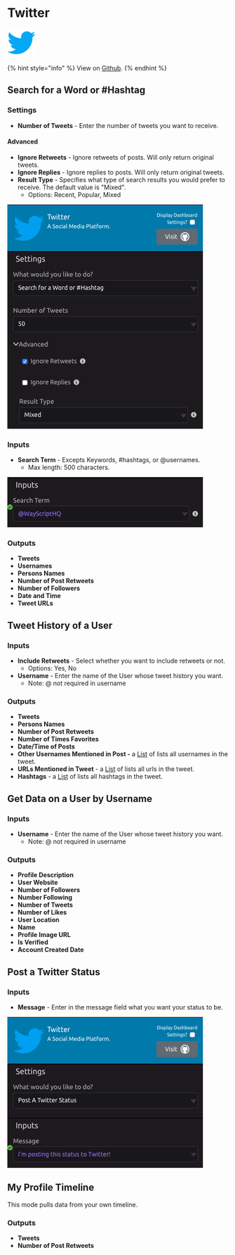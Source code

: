 # Twitter

![A social media platform.](../../.gitbook/assets/twitter.png)

{% hint style="info" %}
View on [Github](https://github.com/ryanmcgrath/twython).
{% endhint %}

## Search for a Word or \#Hashtag

### Settings

* **Number of Tweets** - Enter the number of tweets you want to receive.

#### Advanced

* **Ignore Retweets** - Ignore retweets of posts. Will only return original tweets.
* **Ignore Replies** - Ignore replies to posts. Will only return original tweets.
* **Result Type** - Specifies what type of search results you would prefer to receive. The default value is "Mixed".
  * Options: Recent, Popular, Mixed

![](../../.gitbook/assets/screenshot-2019-07-16-16.21.11.png)

### Inputs

* **Search Term** - Excepts Keywords, \#hashtags, or @usernames.
  * Max length: 500 characters.

![](../../.gitbook/assets/screenshot-2019-07-16-16.18.16.png)

### Outputs

* **Tweets**
* **Usernames**
* **Persons Names**
* **Number of Post Retweets**
* **Number of Followers**
* **Date and Time**
* **Tweet URLs**

## Tweet History of a User

### Inputs

* **Include Retweets** - Select whether you want to include retweets or not. 
  * Options: Yes, No
* **Username** - Enter the name of the User whose tweet history you want. 
  * Note: @ not required in username

### Outputs

* **Tweets**
* **Persons Names**
* **Number of Post Retweets**
* **Number of Times Favorites**
* **Date/Time of Posts**
* **Other Usernames Mentioned in Post -** a [List](../../getting_started/variables.md#lists) of lists all usernames in the tweet. 
* **URLs Mentioned in Tweet** - a [List](../../getting_started/variables.md#lists) of lists all urls in the tweet. 
* **Hashtags** - a [List](../../getting_started/variables.md#lists) of lists all hashtags in the tweet. 

## Get Data on a User by Username

### Inputs

* **Username** - Enter the name of the User whose tweet history you want. 
  * Note: @ not required in username

### Outputs

* **Profile Description**
* **User Website**
* **Number of Followers**
* **Number Following**
* **Number of Tweets**
* **Number of Likes**
* **User Location**
* **Name**
* **Profile Image URL**
* **Is Verified**
* **Account Created Date**

## Post a Twitter Status

### Inputs

* **Message** - Enter in the message field what you want your status to be.

![Posting a Twitter Status](../../.gitbook/assets/screenshot-2019-07-16-16.23.32.png)

## My Profile Timeline

This mode pulls data from your own timeline.

### Outputs

* **Tweets**
* **Number of Post Retweets**

